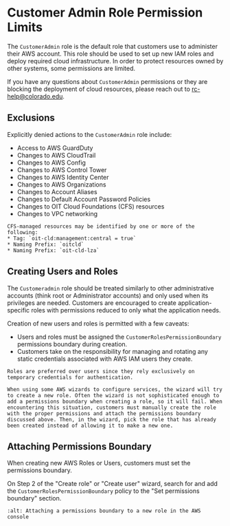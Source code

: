 # Customer Admin Role Permission Limits

The `CustomerAdmin` role is the default role that customers use to administer their AWS account. This role should be used to set up new IAM roles and deploy required cloud infrastructure. In order to protect resources owned by other systems, some permissions are limited.

If you have any questions about `CustomerAdmin` permissions or they are blocking the deployment of cloud resources, please reach out to [rc-help@colorado.edu](mailto:rc-help@colorado.edu).

## Exclusions

Explicitly denied actions to the `CustomerAdmin` role include:

* Access to AWS GuardDuty
* Changes to AWS CloudTrail
* Changes to AWS Config
* Changes to AWS Control Tower
* Changes to AWS Identity Center
* Changes to AWS Organizations
* Changes to Account Aliases
* Changes to Default Account Password Policies
* Changes to OIT Cloud Foundations (CFS) resources
* Changes to VPC networking

```{note}
CFS-managed resources may be identified by one or more of the following:
* Tag: `oit-cld:management:central = true`
* Naming Prefix: `oitcld`
* Naming Prefix: `oit-cld-lza`
```

## Creating Users and Roles

The `Customeradmin` role should be treated similarly to other administrative accounts (think root or Administrator accounts) and only used when its privileges are needed. Customers are encouraged to create application-specific roles with permissions reduced to only what the application needs.

Creation of new users and roles is permitted with a few caveats:

* Users and roles must be assigned the `CustomerRolesPermissionBoundary` permissions boundary during creation.
* Customers take on the responsibility for managing and rotating any static credentials associated with AWS IAM users they create.

```{note}
Roles are preferred over users since they rely exclusively on temporary credentials for authentication.
```

```{important}
When using some AWS wizards to configure services, the wizard will try to create a new role. Often the wizard is not sophisticated enough to add a permissions boundary when creating a role, so it will fail. When encountering this situation, customers must manually create the role with the proper permissions and attach the permissions boundary discussed above. Then, in the wizard, pick the role that has already been created instead of allowing it to make a new one.
```

## Attaching Permissions Boundary

When creating new AWS Roles or Users, customers must set the permissions boundary.

On Step 2 of the "Create role" or "Create user" wizard, search for and add the `CustomerRolesPermissionBoundary` policy to the "Set permissions boundary" section.

```{image} images/customer-permission-boundary/permissions-boundary.png
:alt: Attaching a permissions boundary to a new role in the AWS console
```
